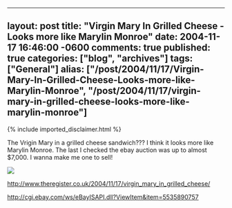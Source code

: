   ---
  layout: post
  title: "Virgin Mary In Grilled Cheese - Looks more like Marylin Monroe"
  date: 2004-11-17 16:46:00 -0600
  comments: true
  published: true
  categories: ["blog", "archives"]
  tags: ["General"]
  alias: ["/post/2004/11/17/Virgin-Mary-In-Grilled-Cheese-Looks-more-like-Marylin-Monroe", "/post/2004/11/17/virgin-mary-in-grilled-cheese-looks-more-like-marylin-monroe"]
  ---
<!-- more -->
{% include imported_disclaimer.html %}
<P>The Vrigin Mary in a grilled cheese sandwich??? I think it looks more like Marylin Monroe. The last I checked the ebay auction was up to almost $7,000. I wanna make me one to sell!</P>
<P><IMG src="http://www.theregister.co.uk/2004/11/17/our_lady.JPG"></P>
<P><A href="http://www.theregister.co.uk/2004/11/17/virgin_mary_in_grilled_cheese/">http://www.theregister.co.uk/2004/11/17/virgin_mary_in_grilled_cheese/</A></P>
<P><A href="http://cgi.ebay.com/ws/eBayISAPI.dll?ViewItem&amp;item=5535890757">http://cgi.ebay.com/ws/eBayISAPI.dll?ViewItem&amp;item=5535890757</A></P>
